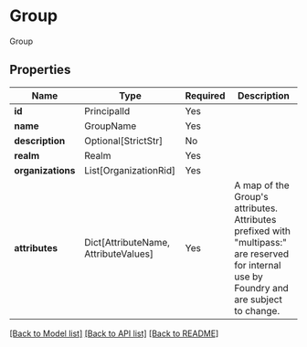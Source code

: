 # Group

Group

## Properties
| Name | Type | Required | Description |
| ------------ | ------------- | ------------- | ------------- |
**id** | PrincipalId | Yes |  |
**name** | GroupName | Yes |  |
**description** | Optional[StrictStr] | No |  |
**realm** | Realm | Yes |  |
**organizations** | List[OrganizationRid] | Yes |  |
**attributes** | Dict[AttributeName, AttributeValues] | Yes | A map of the Group's attributes. Attributes prefixed with "multipass:" are reserved for internal use by Foundry and are subject to change. |


[[Back to Model list]](../../../README.md#models-v2-link) [[Back to API list]](../../../README.md#documentation-for-api-endpoints) [[Back to README]](../../../README.md)
